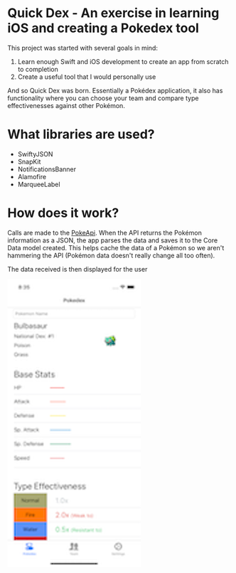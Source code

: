 # Quick Dex - An exercise in learning iOS and creating a Pokedex tool
This project was started with several goals in mind: 
  1. Learn enough Swift and iOS development to create an app from scratch to completion
  2. Create a useful tool that I would personally use

And so Quick Dex was born. Essentially a Pokédex application, it also has functionality
where you can choose your team and compare type effectivenesses against other Pokémon.

# What libraries are used?
  - SwiftyJSON
  - SnapKit
  - NotificationsBanner
  - Alamofire
  - MarqueeLabel

# How does it work?
Calls are made to the [PokeApi](https://pokeapi.co/). When the API returns the Pokémon information as a JSON, the app parses the data and saves it to the Core Data model created. This helps cache the data of a Pokémon so we aren't hammering the API (Pokémon data doesn't really change all too often).

The data received is then displayed for the user

![pokedex main view](https://github.com/ppourmand/QuickDex/blob/master/screenshots/pokedex.png)
